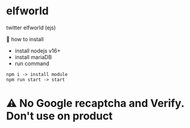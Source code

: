 # elfworld
twitter elfworld (ejs)

🔽 how to install
- install nodejs v16+
- install mariaDB
- run command

```
npm i -> install module
npm run start -> start
```

# ⚠️ No Google recaptcha and Verify. Don't use on product
